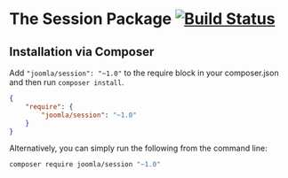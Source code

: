 # The Session Package [![Build Status](https://travis-ci.org/joomla-framework/session.png?branch=master)](https://travis-ci.org/joomla-framework/session)


## Installation via Composer

Add `"joomla/session": "~1.0"` to the require block in your composer.json and then run `composer install`.

```json
{
	"require": {
		"joomla/session": "~1.0"
	}
}
```

Alternatively, you can simply run the following from the command line:

```sh
composer require joomla/session "~1.0"
```
